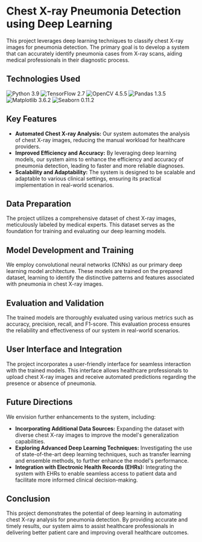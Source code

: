 # Chest X-ray Pneumonia Detection using Deep Learning

This project leverages deep learning techniques to classify chest X-ray images for pneumonia detection. The primary goal is to develop a system that can accurately identify pneumonia cases from X-ray scans, aiding medical professionals in their diagnostic process.

## Technologies Used

<p align="left">
<img src="https://img.shields.io/badge/Python-3.9-blue" alt="Python 3.9">
<img src="https://img.shields.io/badge/TensorFlow-2.7-orange" alt="TensorFlow 2.7">
<img src="https://img.shields.io/badge/OpenCV-4.5.5-lightgrey" alt="OpenCV 4.5.5">
<img src="https://img.shields.io/badge/Pandas-1.3.5-pink" alt="Pandas 1.3.5">
<img src="https://img.shields.io/badge/Matplotlib-3.6.2-purple" alt="Matplotlib 3.6.2">
<img src="https://img.shields.io/badge/Seaborn-0.11.2-success" alt="Seaborn 0.11.2">
</p>


## Key Features

* **Automated Chest X-ray Analysis:** Our system automates the analysis of chest X-ray images, reducing the manual workload for healthcare providers.
* **Improved Efficiency and Accuracy:** By leveraging deep learning models, our system aims to enhance the efficiency and accuracy of pneumonia detection, leading to faster and more reliable diagnoses.
* **Scalability and Adaptability:** The system is designed to be scalable and adaptable to various clinical settings, ensuring its practical implementation in real-world scenarios.

## Data Preparation

The project utilizes a comprehensive dataset of chest X-ray images, meticulously labeled by medical experts. This dataset serves as the foundation for training and evaluating our deep learning models.

## Model Development and Training

We employ convolutional neural networks (CNNs) as our primary deep learning model architecture. These models are trained on the prepared dataset, learning to identify the distinctive patterns and features associated with pneumonia in chest X-ray images.

## Evaluation and Validation

The trained models are thoroughly evaluated using various metrics such as accuracy, precision, recall, and F1-score. This evaluation process ensures the reliability and effectiveness of our system in real-world scenarios.

## User Interface and Integration

The project incorporates a user-friendly interface for seamless interaction with the trained models. This interface allows healthcare professionals to upload chest X-ray images and receive automated predictions regarding the presence or absence of pneumonia.

## Future Directions

We envision further enhancements to the system, including:

* **Incorporating Additional Data Sources:** Expanding the dataset with diverse chest X-ray images to improve the model's generalization capabilities.
* **Exploring Advanced Deep Learning Techniques:** Investigating the use of state-of-the-art deep learning techniques, such as transfer learning and ensemble methods, to further enhance the model's performance.
* **Integration with Electronic Health Records (EHRs):** Integrating the system with EHRs to enable seamless access to patient data and facilitate more informed clinical decision-making.

## Conclusion

This project demonstrates the potential of deep learning in automating chest X-ray analysis for pneumonia detection. By providing accurate and timely results, our system aims to assist healthcare professionals in delivering better patient care and improving overall healthcare outcomes.
